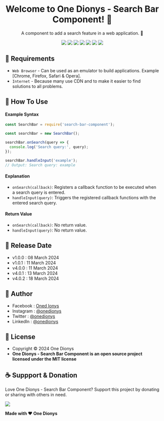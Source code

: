 <h1 align="center">Welcome to One Dionys - Search Bar Component! 👋 </h1>

<p align="center">A component to add a search feature in a web application. 💖 </p>

<p align="center">
<img src="https://img.shields.io/github/contributors/onedionys/onedionys-search-bar-component?style=flat-square">
<img src="https://img.shields.io/github/issues/onedionys/onedionys-search-bar-component?style=flat-square">
<img src="https://img.shields.io/github/stars/onedionys/onedionys-search-bar-component?style=flat-square"> 
<img src="https://img.shields.io/github/forks/onedionys/onedionys-search-bar-component?style=flat-square">
<img src="https://img.shields.io/github/last-commit/onedionys/onedionys-search-bar-component.svg?style=flat-square">
<img src="https://img.shields.io/github/languages/code-size/onedionys/onedionys-search-bar-component?style=flat-square">
<img src="https://img.shields.io/github/license/onedionys/onedionys-search-bar-component?style=flat-square">
</p>

## 💾 Requirements

* `Web Browser` - Can be used as an emulator to build applications. Example [Chrome, Firefox, Safari & Opera].
* `Internet` - Because many use CDN and to make it easier to find solutions to all problems.

## 🎯 How To Use

#### Example Syntax

```javascript
const SearchBar = require('search-bar-component');

const searchBar = new SearchBar();

searchBar.onSearch(query => {
  console.log('Search query:', query);
});

searchBar.handleInput('example');
// Output: Search query: example
```

#### Explanation

* `onSearch(callback)`: Registers a callback function to be executed when a search query is entered.
* `handleInput(query)`: Triggers the registered callback functions with the entered search query.

#### Return Value

* `onSearch(callback)`: No return value.
* `handleInput(query)`: No return value.

## 📆 Release Date

* v1.0.0 : 08 March 2024
* v1.0.1 : 11 March 2024
* v4.0.0 : 11 March 2024
* v4.0.1 : 13 March 2024
* v4.0.2 : 18 March 2024

## 🧑 Author

* Facebook : <a href="https://www.facebook.com/theonedionys"> Oned Ionys</a>
* Instagram : <a href="https://www.instagram.com/onedionys/"> @onedionys</a>
* Twitter : <a href="https://twitter.com/onedionys"> @onedionys</a>
* LinkedIn :  <a href="https://www.linkedin.com/in/onedionys/"> @onedionys</a>

## 📝 License

* Copyright © 2024 One Dionys
* **One Dionys - Search Bar Component is an open source project licensed under the MIT license**

## ☕️ Suppport & Donation

Love One Dionys - Search Bar Component? Support this project by donating or sharing with others in need.

<a href="https://www.buymeacoffee.com/onedionys"><img src="https://img.shields.io/badge/Buy_Me_A_Coffee-FFDD00?style=for-the-badge&logo=buy-me-a-coffee&logoColor=black"/> </a>

**Made with ❤️ One Dionys**
